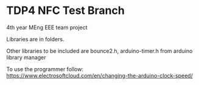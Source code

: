 # TDP4 NFC Test Branch
4th year MEng EEE team project


Libraries are in folders. 

Other libraries to be included are bounce2.h, arduino-timer.h  from arduino library manager

To use the programmer follow: https://www.electrosoftcloud.com/en/changing-the-arduino-clock-speed/
